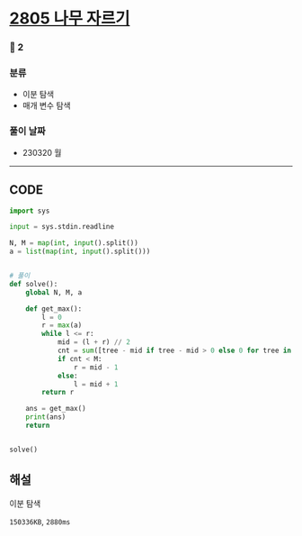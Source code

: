 # [2805 나무 자르기](https://www.acmicpc.net/problem/2805)

### 🥈 2

### 분류

- 이분 탐색
- 매개 변수 탐색

### 풀이 날짜

- 230320 월

---

## CODE

```python
import sys

input = sys.stdin.readline

N, M = map(int, input().split())
a = list(map(int, input().split()))


# 풀이
def solve():
    global N, M, a

    def get_max():
        l = 0
        r = max(a)
        while l <= r:
            mid = (l + r) // 2
            cnt = sum([tree - mid if tree - mid > 0 else 0 for tree in a])
            if cnt < M:
                r = mid - 1
            else:
                l = mid + 1
        return r

    ans = get_max()
    print(ans)
    return


solve()

```

## 해설

이분 탐색

`150336KB`, `2880ms`
